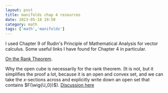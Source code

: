 ```yaml
---
layout: post
title: manifolds chap 4 resources
date: 2023-05-18 19:50
category: math
tags: ['math','manifolds']
---
```

I used Chapter 9 of Rudin's Principle of Mathematical Analysis for vector calculus. Some useful links I have found for Chapter 4 in particular.

[On the Rank Theorem](https://math.stackexchange.com/questions/2508104/rank-theorem-on-manifolds?rq=1). 

Why the open cube is necessarily for the rank theorem. (It is not, but it simplifies the proof a lot, because it is an open and convex set, and we can take the  $x$-sections across and explicitly write down an open set that contains $F(\wig{U_0})$). [Discussion here](https://math.stackexchange.com/questions/3029464/question-about-proof-of-the-rank-theorem-from-lees-smooth-manifolds)